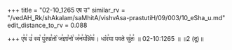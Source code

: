 +++
title = "02-10_1265 एष उ"
similar_rv = "/vedAH_Rk/shAkalam/saMhitA/vishvAsa-prastutiH/09/003/10_eSha_u.md"
edit_distance_to_rv = 0.088

+++
ए꣣ष꣢ उ꣣ स्य꣡ पु꣢रुव्र꣣तो꣡ ज꣢ज्ञा꣣नो꣢ ज꣣न꣢य꣣न्नि꣡षः꣢। धा꣡र꣢या पवते सु꣣तः꣢ ॥ 02-10:1265 ॥ ॥2 (दू)॥

<div class="js_include " url="/vedAH_Rk/shAkalam/saMhitA/vishvAsa-prastutiH/09/003/10_eSha_u.md"  newLevelForH1="2" title="विश्वास-शाकल-प्रस्तुतिः"  > </div>